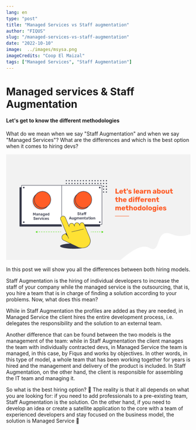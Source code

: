 ```yaml
---
lang: en
type: "post"
title: "Managed Services vs Staff augmentation"
author: "FIQUS"
slug: "/managed-services-vs-staff-augmentation"
date: "2022-10-10"
image:  ../images/msysa.png
imageCredits: "Coop El Maizal"
tags: ["Managed Services", "Staff Augmentation"]
---
```


# **Managed services & Staff Augmentation**   
####  Let's get to know the different methodologies 

What do we mean when we say "Staff Augmentation" and when we say "Managed Services"? What are the differences and which is the best option when it comes to hiring devs? 

![](../images/msysa.png)

In this post we will show you all the differences between both hiring models. 

Staff Augmentation is the hiring of individual developers to increase the staff of your company while the managed service is the outsourcing, that is, you hire a team that is in charge of finding a solution according to your problems. Now, what does this mean? 

While in Staff Augmentation the profiles are added as they are needed, in Managed Service the client hires the entire development process, i.e. delegates the responsibility and the solution to an external team. 

Another difference that can be found between the two models is the management of the team: while in Staff Augmentation the client manages the team with individually contracted devs, in Managed Service the team is managed, in this case, by Fiqus and works by objectives. In other words, in this type of model, a whole team that has been working together for years is hired and the management and delivery of the product is included. In Staff Augmentation, on the other hand, the client is responsible for assembling the IT team and managing it. 

So what is the best hiring option? 🤔 The reality is that it all depends on what you are looking for: if you need to add professionals to a pre-existing team, Staff Augmentation is the solution. On the other hand, if you need to develop an idea or create a satellite application to the core with a team of experienced developers and stay focused on the business model, the solution is Managed Service 🦾
